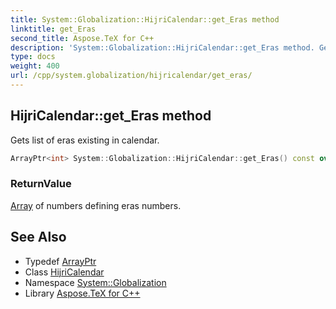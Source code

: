 ```yaml
---
title: System::Globalization::HijriCalendar::get_Eras method
linktitle: get_Eras
second_title: Aspose.TeX for C++
description: 'System::Globalization::HijriCalendar::get_Eras method. Gets list of eras existing in calendar in C++.'
type: docs
weight: 400
url: /cpp/system.globalization/hijricalendar/get_eras/
---
```

## HijriCalendar::get_Eras method


Gets list of eras existing in calendar.

```cpp
ArrayPtr<int> System::Globalization::HijriCalendar::get_Eras() const override
```


### ReturnValue

[Array](../../../system/array/) of numbers defining eras numbers.

## See Also

* Typedef [ArrayPtr](../../../system/arrayptr/)
* Class [HijriCalendar](../)
* Namespace [System::Globalization](../../)
* Library [Aspose.TeX for C++](../../../)
